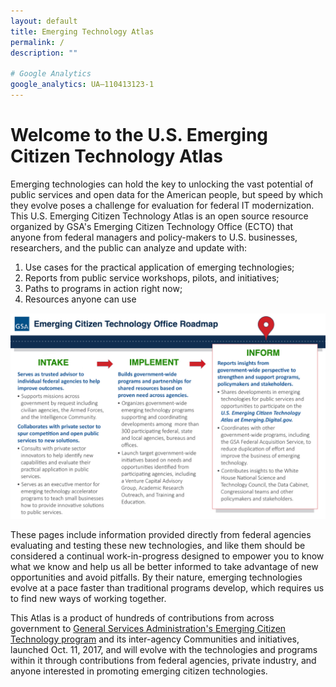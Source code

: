 ```yaml
---
layout: default
title: Emerging Technology Atlas
permalink: /
description: ""

# Google Analytics
google_analytics: UA—110413123-1
---
```



# Welcome to the U.S. Emerging Citizen Technology Atlas

Emerging technologies can hold the key to unlocking the vast potential of public services and open data for the American people, but speed by which they evolve poses a challenge for evaluation for federal IT modernization. This U.S. Emerging Citizen Technology Atlas is an open source resource organized by GSA's Emerging Citizen Technology Office (ECTO) that anyone from federal managers and policy-makers to U.S. businesses, researchers, and the public can analyze and update with:

1. Use cases for the practical application of emerging technologies;
2. Reports from public service workshops, pilots, and initiatives;
3. Paths to programs in action right now;
4. Resources anyone can use

![ECTO Impact](../assets/img/ecto-impact-atlas.jpg)

These pages include information provided directly from federal agencies evaluating and testing these new technologies, and like them should be considered a continual work-in-progress designed to empower you to know what we know and help us all be better informed to take advantage of new opportunities and avoid pitfalls. By their nature, emerging technologies evolve at a pace faster than traditional programs develop, which requires us to find new ways of working together.

This Atlas is a product of hundreds of contributions from across government to <a href="https://www.gsa.gov/technology/government-it-initiatives/emerging-citizen-technology">General Services Administration's Emerging Citizen Technology program</a> and its inter-agency Communities and initiatives, launched Oct. 11, 2017, and will evolve with the technologies and programs within it through contributions from federal agencies, private industry, and anyone interested in promoting emerging citizen technologies.
